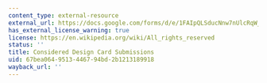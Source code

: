 ```yaml
---
content_type: external-resource
external_url: https://docs.google.com/forms/d/e/1FAIpQLSducNnw7nUlcRqW_0sE8t5DfPcwzxt58WDfpsu2csm-Dtsqyg/viewform
has_external_license_warning: true
license: https://en.wikipedia.org/wiki/All_rights_reserved
status: ''
title: Considered Design Card Submissions
uid: 67bea064-9513-4467-94bd-2b1213189918
wayback_url: ''
---
```

